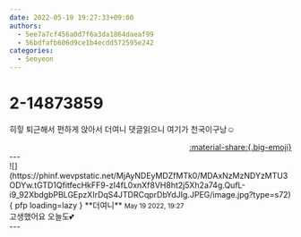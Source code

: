 ```yaml
---
date: 2022-05-19 19:27:33+09:00
authors:
  - 5ee7a7cf456a0d7f6a3da1864daeaf99
  - 56bdfafb606d9ce1b4ecdd572595e242
categories:
  - Seoyeon
---
```


# 2-14873859

<div class="post-container" markdown="1">
<div class="content-container md-sidebar__scrollwrap" markdown="1">

히힣 퇴근해서 편하게 앉아서 더여니 댓글읽으니 여기가 천국이구낭☺️

</div>
</div>

<div style="text-align: right;" markdown="1">
<a href="https://weverse.io/fromis9/fanpost/2-14873859" style="text-align: right;">:material-share:{.big-emoji}</a>
</div>
---

<div class="comments-container md-sidebar__scrollwrap" markdown="1">
<div class="comment" markdown="1">
<div class='id-container' markdown="1">
![](https://phinf.wevpstatic.net/MjAyNDEyMDZfMTk0/MDAxNzMzNDYzMTU3ODYw.tGTD1QfitfecHkFF9-zI4fL0xnXf8VH8ht2j5Xh2a74g.QufL-i9_92XbdgbPBLGEpzXIrDqS4JTDRCqprDbYdJIg.JPEG/image.jpg?type=s72){ pfp loading=lazy }
**<span class="artist">더여니</span>** <small>May 19 2022, 19:27</small><br>
</div>
<div class='comment-body' markdown="1">
고생했어요 오늘도💕
</div>
</div>
</div>
---
